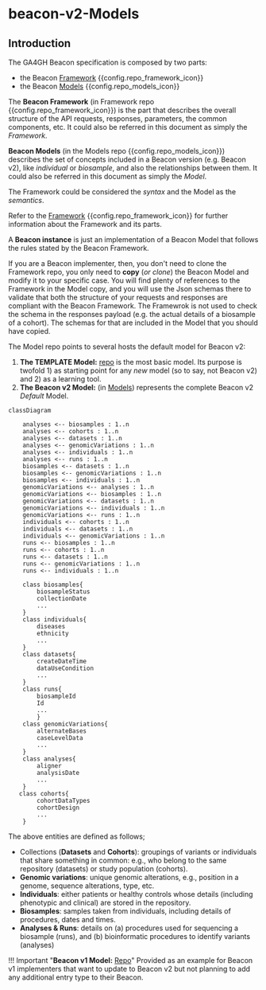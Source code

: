 # beacon-v2-Models

## Introduction

The GA4GH Beacon specification is composed by two parts:

* the Beacon [Framework](framework.md) {{config.repo_framework_icon}}
* the Beacon [Models](models.md) {{config.repo_models_icon}}

The **Beacon Framework** (in Framework repo {{config.repo_framework_icon}}) is the part that describes the overall structure of the API requests, responses, parameters, the common components, etc. It could also be referred in this document as simply the *Framework*.

**Beacon Models** (in the Models repo {{config.repo_models_icon}}) describes the set of concepts included in a Beacon version (e.g. Beacon v2), like *individual* or *biosample*, and also the relationships between them. It could also be referred in this document as simply the *Model*.

The Framework could be considered the *syntax* and the Model as the *semantics*. 

Refer to the [Framework](framework.md) {{config.repo_framework_icon}} for further information about the Framework and its parts.

A **Beacon instance** is just an implementation of a Beacon Model that follows the rules stated by the Beacon Framework.

If you are a Beacon implementer, then, you don't need to clone the Framework repo, you only need to **copy** (*or clone*) the Beacon Model and modify it to your specific case. You will find plenty of references to the Framework in the Model copy, and you will use the Json schemas there to validate that both the structure of your requests and responses are compliant with the Beacon Framework. The Framewrok is not used to check the schema in the responses payload (e.g. the actual details of a biosample of a cohort). The schemas for that are included in the Model that you should have copied.

The Model repo points to several hosts the default model for Beacon v2:

1. **The TEMPLATE Model:** [repo](https://github.com/ga4gh-beacon/Model-TEMPLATE) is the most basic model. Its purpose is twofold 1) as starting point for any *new* model (so to say, not Beacon v2) and 2) as a learning tool.
2. **The Beacon v2 Model:** (in [Models](https://github.com/ga4gh-beacon/beacon-v2-Models)) represents the complete Beacon v2 _Default_ Model.
``` mermaid
classDiagram

    analyses <-- biosamples : 1..n
    analyses <-- cohorts : 1..n
    analyses <-- datasets : 1..n
    analyses <-- genomicVariations : 1..n
    analyses <-- individuals : 1..n
    analyses <-- runs : 1..n
    biosamples <-- datasets : 1..n
    biosamples <-- genomicVariations : 1..n
    biosamples <-- individuals : 1..n
    genomicVariations <-- analyses : 1..n
    genomicVariations <-- biosamples : 1..n
    genomicVariations <-- datasets : 1..n
    genomicVariations <-- individuals : 1..n
    genomicVariations <-- runs : 1..n
    individuals <-- cohorts : 1..n
    individuals <-- datasets : 1..n
    individuals <-- genomicVariations : 1..n
    runs <-- biosamples : 1..n
    runs <-- cohorts : 1..n
    runs <-- datasets : 1..n
    runs <-- genomicVariations : 1..n
    runs <-- individuals : 1..n

    class biosamples{
        biosampleStatus
        collectionDate
        ...
    }
    class individuals{
        diseases
        ethnicity
        ...
    }
    class datasets{
        createDateTime
        dataUseCondition
        ...
    }
    class runs{
        biosampleId
        Id
        ...
        }
    class genomicVariations{
        alternateBases
        caseLevelData
        ...
    }
    class analyses{
        aligner
        analysisDate
        ...
    }
   class cohorts{
        cohortDataTypes
        cohortDesign
        ...
    }
```

The above entities are defined as follows;

  * Collections (**Datasets** and **Cohorts**): groupings of variants or individuals that share something in common: e.g., who belong to the same repository (datasets) or study population (cohorts).
  * **Genomic variations**: unique genomic alterations, e.g., position in a genome, sequence alterations, type, etc.
  * **Individuals**: either patients or healthy controls whose details (including phenotypic and clinical) are stored in the repository.
  * **Biosamples**: samples taken from individuals, including details of procedures, dates and times.
  * **Analyses & Runs**: details on (a) procedures used for sequencing a biosample (runs), and (b) bioinformatic procedures to identify variants (analyses)

!!! Important "**Beacon v1 Model:** [Repo](https://github.com/ga4gh-beacon/Model-BEACON-v1)"
    Provided as an example for Beacon v1 implementers that want to update to Beacon v2 but not planning to add any additional entry type to their Beacon.
